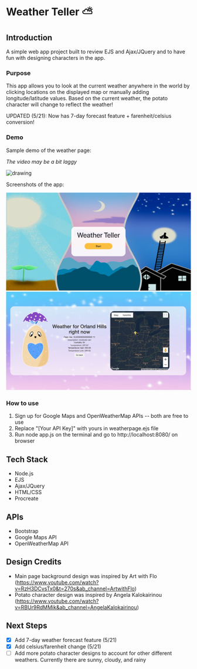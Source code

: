 # Weather Teller ⛅️

## Introduction
A simple web app project built to review EJS and Ajax/JQuery and to have fun with designing characters in the app.

### Purpose
This app allows you to look at the current weather anywhere in the world by clicking locations on the displayed map or manually adding longitude/latitude values.
Based on the current weather, the potato character will change to reflect the weather!

UPDATED (5/21): Now has 7-day forecast feature + farenheit/celsius conversion!

### Demo

Sample demo of the weather page:

*The video may be a bit laggy*

<img src=https://github.com/ac-hj/weather-teller/blob/master/demo/demo-vid.gif alt="drawing" width="600"/>

Screenshots of the app:

<img src="https://github.com/ac-hj/weather-teller/blob/master/demo/home-demo.png" alt="drawing" width="600"/>
<img src=https://github.com/ac-hj/weather-teller/blob/master/demo/weather-demo.png alt="drawing" width="600"/>

### How to use
1) Sign up for Google Maps and OpenWeatherMap APIs -- both are free to use 
2) Replace "[Your API Key]" with yours in weatherpage.ejs file
3) Run node app.js on the terminal and go to http://localhost:8080/ on browser

## Tech Stack
- Node.js
- EJS
- Ajax/JQuery
- HTML/CSS
- Procreate

## APIs
- Bootstrap
- Google Maps API
- OpenWeatherMap API

## Design Credits
- Main page background design was inspired by Art with Flo (https://www.youtube.com/watch?v=RzH3DCvsTx0&t=270s&ab_channel=ArtwithFlo)
- Potato character design was inspired by Angela Kalokairinou (https://www.youtube.com/watch?v=RBUr9RdMMik&ab_channel=AngelaKalokairinou)

##  Next Steps
- [x] Add 7-day weather forecast feature (5/21)
- [x] Add celsius/farenheit change (5/21)
- [ ] Add more potato character designs to account for other different weathers. Currently there are sunny, cloudy, and rainy
